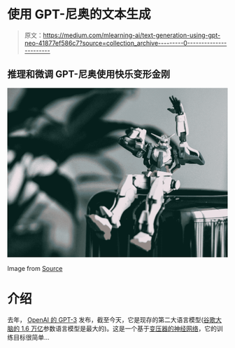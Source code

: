 # 使用 GPT-尼奥的文本生成

> 原文：<https://medium.com/mlearning-ai/text-generation-using-gpt-neo-41877ef586c7?source=collection_archive---------0----------------------->

## 推理和微调 GPT-尼奥使用快乐变形金刚

![](img/095c0c0558640c517da5175e001a37b1.png)

Image from [Source](https://unsplash.com/photos/vuMTQj6aQQ0)

# 介绍

去年， [OpenAI 的 GPT-3](https://github.com/openai/gpt-3) 发布，截至今天，它是现存的第二大语言模型([谷歌大脑的 1.6 万亿](https://www.kdnuggets.com/2021/01/google-trillion-parameter-switch-transformer-model.html)参数语言模型是最大的)。这是一个基于[变压器的神经网络](https://en.wikipedia.org/wiki/Transformer_(machine_learning_model))，它的训练目标很简单…